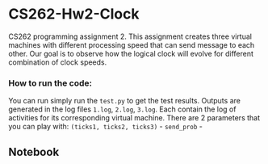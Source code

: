 # CS262-Hw2-Clock
CS262 programming assignment 2. 
This assignment creates three virtual machines with different processing speed that can send message to each other. Our goal is to observe how the logical clock will evolve for different combination of clock speeds.

### How to run the code:
You can run simply run the `test.py` to get the test results. Outputs are generated in the log files `1.log`, `2.log`, `3.log`. Each contain the log of activities for its corresponding virtual machine. There are 2 parameters that you can play with: 
`(ticks1, ticks2, ticks3)` - 
`send_prob` - 



## Notebook
